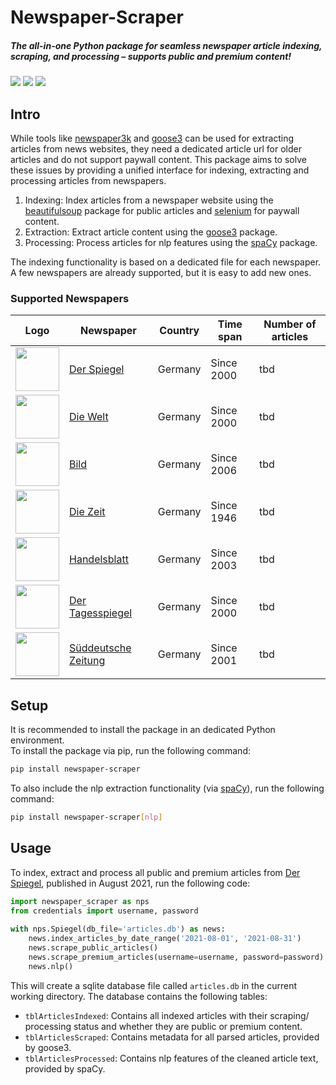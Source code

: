 # Newspaper-Scraper  
  
##### The all-in-one Python package for seamless newspaper article indexing, scraping, and processing – supports public and premium content!

[<img src="https://img.shields.io/pypi/v/newspaper-scraper.svg">](https://pypi.org/project/newspaper-scraper/)
[<img src="https://img.shields.io/pypi/l/newspaper-scraper.svg">](https://pypi.org/project/newspaper-scraper/)
<img src="https://static.pepy.tech/badge/newspaper-scraper">

## Intro  
While tools like [newspaper3k](https://newspaper.readthedocs.io/en/latest/) and [goose3](https://github.com/goose3/goose3) can be used for extracting articles from news websites, they need a dedicated article url for older articles and do not support paywall content. This package aims to solve these issues by providing a unified interface for indexing, extracting and processing articles from newspapers.  
1. Indexing: Index articles from a newspaper website using the [beautifulsoup](https://beautiful-soup-4.readthedocs.io/en/latest/) package for public articles and [selenium](https://selenium-python.readthedocs.io/) for paywall content.  
2. Extraction: Extract article content using the [goose3](https://github.com/goose3/goose3) package.  
3. Processing: Process articles for nlp features using the [spaCy](https://spacy.io/) package.  
  
The indexing functionality is based on a dedicated file for each newspaper. A few newspapers are already supported, but it is easy to add new ones.  
  
### Supported Newspapers  
| Logo | Newspaper                                        | Country | Time span  | Number of articles |  
| ----------------------------------------------------------------------------------------------------------------------------------------------- |--------------------------------------------------| ------- |------------| --------------- |  
| <img src="https://upload.wikimedia.org/wikipedia/commons/thumb/4/48/Der_Spiegel_2022_logo.svg/640px-Der_Spiegel_2022_logo.svg.png" height="70"> | [Der Spiegel](https://www.spiegel.de/)           | Germany | Since 2000 | tbd |  
| <img src="https://upload.wikimedia.org/wikipedia/commons/0/0a/Die_Welt_Logo_2015.png" height="70"> | [Die Welt](https://www.welt.de/)                 | Germany | Since 2000 | tbd  
| <img src="https://upload.wikimedia.org/wikipedia/commons/thumb/e/e3/Logo_BILD.svg/1920px-Logo_BILD.svg.png" height="70"> | [Bild](https://www.bild.de/)                     | Germany | Since 2006 | tbd |  
| <img src="https://upload.wikimedia.org/wikipedia/commons/6/60/Die_Zeit-Logo-Bremen.svg" height="70"> | [Die Zeit](https://www.zeit.de/)                 | Germany | Since 1946 | tbd |   
| <img src="https://upload.wikimedia.org/wikipedia/commons/thumb/f/ff/Handelsblatt_201x_logo.svg/2880px-Handelsblatt_201x_logo.svg.png" height="70"> | [Handelsblatt](https://www.handelsblatt.com/)    | Germany | Since 2003 | tbd | 
| <img src="https://upload.wikimedia.org/wikipedia/commons/thumb/1/1d/Tagesspiegel_%282022-11-29%29.svg/2880px-Tagesspiegel_%282022-11-29%29.svg.png" height="70"> | [Der Tagesspiegel](https://www.tagesspiegel.de/) | Germany | Since 2000 | tbd |
| <img src="https://upload.wikimedia.org/wikipedia/commons/thumb/4/42/S%C3%BCddeutsche_Zeitung_Logo.svg/2880px-S%C3%BCddeutsche_Zeitung_Logo.svg.png" height="70"> | [Süddeutsche Zeitung](https://www.sueddeutsche.de/)    | Germany | Since 2001 | tbd |

## Setup  
It is recommended to install the package in an dedicated Python environment.  
To install the package via pip, run the following command:  
  
```bash  
pip install newspaper-scraper
```  
  
To also include the nlp extraction functionality (via [spaCy](https://spacy.io/)), run the following command:  
  
```bash  
pip install newspaper-scraper[nlp]
```  
  
## Usage  
To index, extract and process all public and premium articles from [Der Spiegel](https://www.spiegel.de/), published in August 2021, run the following code:  
  
```python  
import newspaper_scraper as nps  
from credentials import username, password  
  
with nps.Spiegel(db_file='articles.db') as news:
    news.index_articles_by_date_range('2021-08-01', '2021-08-31')  
    news.scrape_public_articles()
    news.scrape_premium_articles(username=username, password=password)  
    news.nlp()
```  
  
This will create a sqlite database file called `articles.db` in the current working directory. The database contains the following tables:  
- `tblArticlesIndexed`: Contains all indexed articles with their scraping/ processing status and whether they are public or premium content.  
- `tblArticlesScraped`: Contains metadata for all parsed articles, provided by goose3.  
- `tblArticlesProcessed`: Contains nlp features of the cleaned article text, provided by spaCy.
